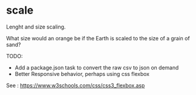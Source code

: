 # scale

Lenght and size scaling.

What size would an orange be if the Earth is scaled to the size of a grain of sand?

TODO: 
* Add a package.json task to convert the raw csv to json on demand
* Better Responsive behavior, perhaps using css flexbox

See : https://www.w3schools.com/css/css3_flexbox.asp
